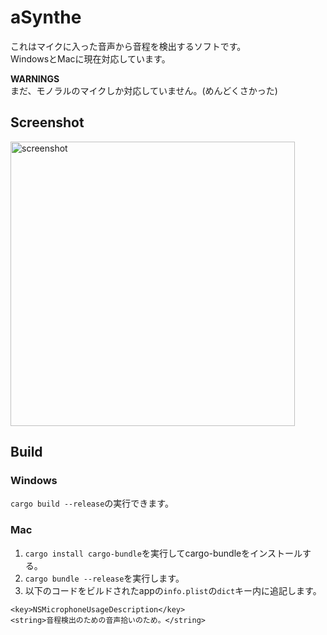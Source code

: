 # aSynthe
これはマイクに入った音声から音程を検出するソフトです。  
WindowsとMacに現在対応しています。

**WARNINGS**  
まだ、モノラルのマイクしか対応していません。(めんどくさかった)

## Screenshot
<img width="455" alt="screenshot" src="https://user-images.githubusercontent.com/45121209/188252781-38399117-1a78-47df-a8c3-d13ce02b35c0.png">

## Build
### Windows
`cargo build --release`の実行できます。

### Mac
1. `cargo install cargo-bundle`を実行してcargo-bundleをインストールする。
2. `cargo bundle --release`を実行します。
3. 以下のコードをビルドされたappの`info.plist`の`dict`キー内に追記します。
```plist
<key>NSMicrophoneUsageDescription</key>
<string>音程検出のための音声拾いのため。</string>
```
